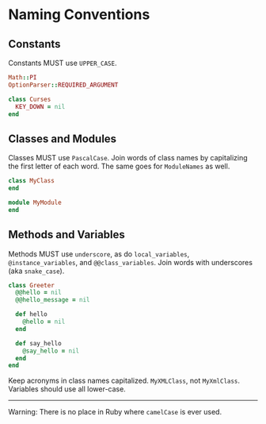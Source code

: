 # Naming Conventions

## Constants

Constants MUST use `UPPER_CASE`.

```ruby
Math::PI
OptionParser::REQUIRED_ARGUMENT

class Curses
  KEY_DOWN = nil
end
```

## Classes and Modules

Classes MUST use `PascalCase`. Join words of class names by capitalizing the first letter of each word. The same goes for `ModuleNames` as well.

```ruby
class MyClass
end

module MyModule
end
```

## Methods and Variables

Methods MUST use `underscore`, as do `local_variables`, `@instance_variables`, and `@@class_variables`. Join words with underscores (aka `snake_case`).

```ruby
class Greeter
  @@hello = nil
  @@hello_message = nil

  def hello
    @hello = nil
  end

  def say_hello
    @say_hello = nil
  end
end
```

Keep acronyms in class names capitalized. `MyXMLClass`, not `MyXmlClass`. Variables should use all lower-case.

---

Warning: There is no place in Ruby where `camelCase` is ever used.
